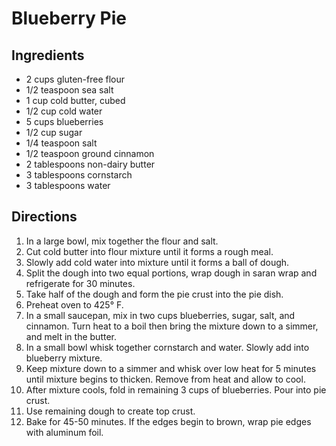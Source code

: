 # Blueberry Pie
## Ingredients
-   2 cups gluten-free flour
-   1/2 teaspoon sea salt
-   1 cup cold butter, cubed
-   1/2 cup cold water
-   5 cups blueberries
-   1/2 cup sugar
-   1/4 teaspoon salt
-   1/2 teaspoon ground cinnamon
-   2 tablespoons non-dairy butter
-   3 tablespoons cornstarch
-   3 tablespoons water

## Directions
1.  In a large bowl, mix together the flour and salt.
2.  Cut cold butter into flour mixture until it forms a rough meal.
3.  Slowly add cold water into mixture until it forms a ball of dough.
4.  Split the dough into two equal portions, wrap dough in saran wrap and refrigerate for 30 minutes.
5.  Take half of the dough and form the pie crust into the pie dish.
6.  Preheat oven to 425° F.
7.  In a small saucepan, mix in two cups blueberries, sugar, salt, and cinnamon. Turn heat to a boil then bring the mixture down to a simmer, and melt in the butter.
8.  In a small bowl whisk together cornstarch and water. Slowly add into blueberry mixture.
9.  Keep mixture down to a simmer and whisk over low heat for 5 minutes until mixture begins to thicken. Remove from heat and allow to cool.
10. After mixture cools, fold in remaining 3 cups of blueberries. Pour into pie crust.
11. Use remaining dough to create top crust.
12. Bake for 45-50 minutes. If the edges begin to brown, wrap pie edges with aluminum foil. 